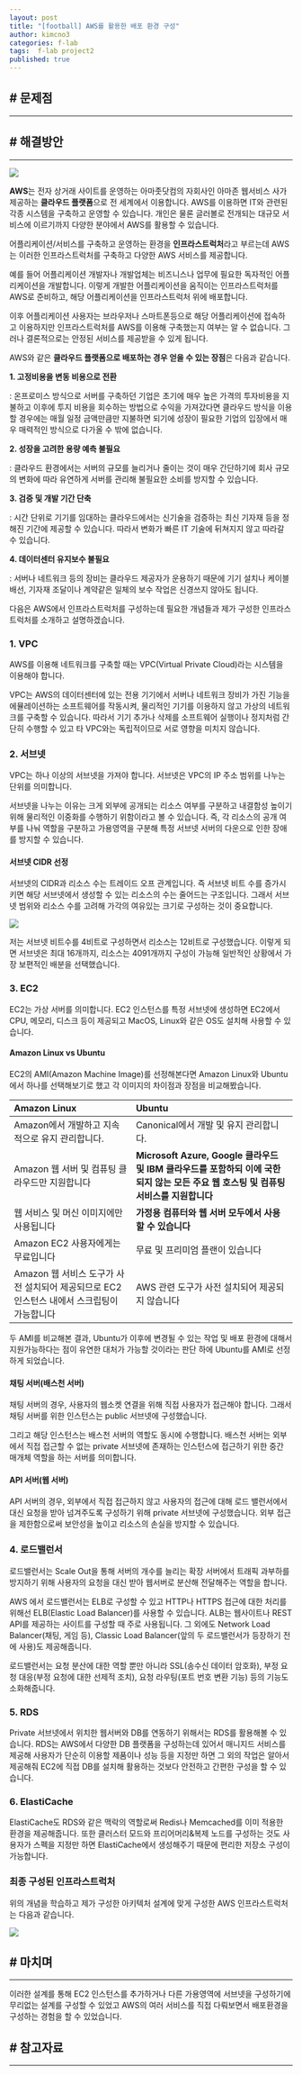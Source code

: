 ```yaml
---
layout: post
title: "[football] AWS를 활용한 배포 환경 구성"
author: kimcno3
categories: f-lab
tags:  f-lab project2
published: true
---
```


## # 문제점
***

## # 해결방안
***
![](https://velog.velcdn.com/images/taeha7b/post/f60d83da-4d0f-4a57-9204-146edba2df00/AWS.png)

**AWS**는 전자 상거래 사이트를 운영하는 아마좃닷컴의 자회사인 아마존 웹서비스 사가 제공하는 **클라우드 플랫폼**으로 전 세계에서 이용합니다. AWS를 이용하면 IT와 관련된 각종 시스템을 구축하고 운영할 수 있습니다. 개인은 물론 글러볼로 전개되는 대규모 서비스에 이르기까지 다양한 분야에서 AWS를 활용할 수 있습니다.

어플리케이션/서비스를 구축하고 운영하는 환경을 **인프라스트럭처**라고 부르는데 AWS는 이러한 인프라스트럭처를 구축하고 다양한 AWS 서비스를 제공합니다.

예를 들어 어플리케이션 개발자나 개발업체는 비즈니스나 업무에 필요한 독자적인 어플리케이션을 개발합니다. 이렇게 개발한 어플리케이션을 움직이는 인프라스트럭처를 AWS로 준비하고, 해당 어플리케이션을 인프라스트럭처 위에 배포합니다.

이후 어플리케이션 사용자는 브라우저나 스마트폰등으로 해당 어플리케이션에 접속하고 이용하지만 인프라스트럭처를 AWS를 이용해 구축했는지 여부는 알 수 없습니다. 그러나 결론적으로는 안정된 서비스를 제공받을 수 있게 됩니다.

AWS와 같은 **클라우드 플랫폼으로 배포하는 경우 얻을 수 있는 장점**은 다음과 같습니다.

**1. 고정비용을 변동 비용으로 전환**

: 온프로미스 방식으로 서버를 구축하던 기업은 초기에 매우 높은 가격의 투자비용을 지불하고 이후에 투지 비용을 회수하는 방법으로 수익을 가져갔다면 클라우드 방식을 이용할 경우에는 매월 일정 금액만큼만 지불하면 되기에 성장이 필요한 기업의 입장에서 매우 매력적인 방식으로 다가올 수 밖에 없습니다.

**2. 성장을 고려한 용량 예측 불필요**

: 클라우드 환경에서는 서버의 규모를 늘리거나 줄이는 것이 매우 간단하기에 회사 규모의 변화에 따라 유연하게 서버를 관리해 불필요한 소비를 방지할 수 있습니다.

**3. 검증 및 개발 기간 단축**

: 시간 단위로 기기를 임대하는 클라우드에서는 신기술을 검증하는 최신 기자재 등을 정해진 기간에 제공할 수 있습니다. 따라서 변화가 빠른 IT 기술에 뒤쳐지지 않고 따라갈 수 있습니다.

**4. 데이터센터 유지보수 불필요**

: 서버나 네트워크 등의 장비는 클라우드 제공자가 운용하기 때문에 기기 설치나 케이블 배선, 기자재 조달이나 계약같은 일체의 보수 작업은 신경쓰지 않아도 됩니다.

다음은 AWS에서 인프라스트럭처를 구성하는데 필요한 개념들과 제가 구성한 인프라스트럭처를 소개하고 설명하겠습니다.

### 1. VPC
AWS를 이용해 네트워크를 구축할 때는 VPC(Virtual Private Cloud)라는 시스템을 이용해야 합니다. 

VPC는 AWS의 데이터센터에 있는 전용 기기에서 서버나 네트워크 장비가 가진 기능을 에뮬레이션하는 소프트웨어를 작동시켜, 물리적인 기기를 이용하지 않고 가상의 네트워크를 구축할 수 있습니다. 따라서 기기 추가나 삭제를 소프트웨어 실행이나 정지처럼 간단히 수행할 수 있고 타 VPC와는 독립적이므로 서로 영향을 미치지 않습니다.

### 2. 서브넷 
VPC는 하나 이상의 서브넷을 가져야 합니다. 서브넷은 VPC의 IP 주소 범위를 나누는 단위를 의미합니다.

서브넷을 나누는 이유는 크게 외부에 공개되는 리소스 여부를 구분하고 내결함성 높이기 위해 물리적인 이중화를 수행하기 위함이라고 볼 수 있습니다. 즉, 각 리소스의 공개 여부를 나눠 역할을 구분하고 가용영역을 구분해 특정 서브넷 서버의 다운으로 인한 장애를 방지할 수 있습니다.

#### 서브넷 CIDR 선정
서브넷의 CIDR과 리소스 수는 트레이드 오프 관계입니다. 즉 서브넷 비트 수를 증가시키면 해당 서브넷에서 생성할 수 있는 리소스의 수는 줄어드는 구조입니다. 그래서 서브넷 범위와 리소스 수를 고려해 가각의 여유있는 크기로 구성하는 것이 중요합니다.

![](https://velog.velcdn.com/images/alicewland/post/4b4a0962-4b67-49a9-8fe3-59054db42759/image.png)

저는 서브넷 비트수를 4비트로 구성하면서 리소스는 12비트로 구성했습니다.
이렇게 되면 서브넷은 최대 16개까지, 리소스는 4091개까지 구성이 가능해 일반적인 상황에서 가장 보편적인 배분을 선택했습니다.

### 3. EC2
EC2는 가상 서버를 의미합니다. EC2 인스턴스를 특정 서브넷에 생성하면 EC2에서 CPU, 메모리, 디스크 등이 제공되고 MacOS, Linux와 같은 OS도 설치해 사용할 수 있습니다.

#### Amazon Linux vs Ubuntu
EC2의 AMI(Amazon Machine Image)를 선정해본다면 Amazon Linux와 Ubuntu에서 하나를 선택해보기로 했고 각 이미지의 차이점과 장점을 비교해봤습니다.

| Amazon Linux                                            | Ubuntu                                                                                             |
|:--------------------------------------------------------|:---------------------------------------------------------------------------------------------------|
| Amazon에서 개발하고 지속적으로 유지 관리합니다.                           | Canonical에서 개발 및 유지 관리합니다.                                                                         |
| Amazon 웹 서버 및 컴퓨팅 클라우드만 지원합니다                           | **Microsoft Azure, Google 클라우드 및 IBM 클라우드를 포함하되 이에 국한되지 않는 모든 주요 웹 호스팅 및 컴퓨팅 서비스를 지원합니다**          |
| 웹 서비스 및 머신 이미지에만 사용됩니다                                  | **가정용 컴퓨터와 웹 서버 모두에서 사용할 수 있습니다**                                                                  |
| Amazon EC2 사용자에게는 무료입니다                                 | 무료 및 프리미엄 플랜이 있습니다                                                                                 |
| Amazon 웹 서비스 도구가 사전 설치되어 제공되므로 EC2 인스턴스 내에서 스크립팅이 가능합니다 | AWS 관련 도구가 사전 설치되어 제공되지 않습니다                                                                       |


두 AMI를 비교해본 결과, Ubuntu가 이후에 변경될 수 있는 작업 및 배포 환경에 대해서 지원가능하다는 점이 유연한 대처가 가능할 것이라는 판단 하에 Ubuntu를 AMI로 선정하게 되었습니다.

#### 채팅 서버(배스천 서버)

채팅 서버의 경우, 사용자의 웹소켓 연결을 위해 직접 사용자가 접근해야 합니다. 그래서 채팅 서버를 위한 인스턴스는 public 서브넷에 구성했습니다. 

그리고 해당 인스턴스는 배스천 서버의 역할도 동시에 수행합니다. 배스천 서버는 외부에서 직접 접근할 수 없는 private 서브넷에 존재하는 인스턴스에 접근하기 위한 중간 매개체 역할을 하는 서버를 의미합니다.

#### API 서버(웹 서버)

API 서버의 경우, 외부에서 직접 접근하지 않고 사용자의 접근에 대해 로드 밸런서에서 대신 요청을 받아 넘겨주도록 구성하기 위해 private 서브넷에 구성했습니다. 외부 접근을 제한함으로써 보안성을 높이고 리소스의 손실을 방지할 수 있습니다.

### 4. 로드밸런서
로드밸런서는 Scale Out을 통해 서버의 개수를 늘리는 확장 서버에서 트래픽 과부하를 방지하기 위해 사용자의 요청을 대신 받아 웹서버로 분산해 전달해주는 역할을 합니다. 

AWS 에서 로드밸런서는 ELB로 구성할 수 있고 HTTP나 HTTPS 접근에 대한 처리를 위해선 ELB(Elastic Load Balancer)를 사용할 수 있습니다. ALB는 웹사이트나 REST API를 제공하는 사이트를 구성할 때 주로 사용됩니다. 그 외에도 Network Load Balancer(채팅, 게임 등), Classic Load Balancer(앞의 두 로드밸런서가 등장하기 전에 사용)도 제공해줍니다.

로드밸런서는 요청 분산에 대한 역할 뿐만 아니라 SSL(송수신 데이터 암호화), 부정 요청 대응(부정 요청에 대한 선제적 조치), 요청 라우팅(포트 번호 변환 기능) 등의 기능도 소화해줍니다.

### 5. RDS
Private 서브넷에서 위치한 웹서버와 DB를 연동하기 위해서는 RDS를 활용해볼 수 있습니다. RDS는 AWS에서 다양한 DB 플랫폼을 구성하는데 있어서 매니지드 서비스를 제공해 사용자가 단순히 이용할 제품이나 성능 등을 지정만 하면 그 외의 작업은 알아서 제공해줘 EC2에 직접 DB를 설치해 활용하는 것보다 안전하고 간편한 구성을 할 수 있습니다.

### 6. ElastiCache
ElastiCache도 RDS와 같은 맥락의 역할로써 Redis나 Memcached를 이미 적용한 환경을 제공해줍니다. 또한 클러스터 모드와 프리어머리&복제 노드를 구성하는 것도 사용자가 스펙을 지정만 하면 ElastiCache에서 생성해주기 때문에 편리한 저장소 구성이 가능합니다.

### 최종 구성된 인프라스트럭처
위의 개념을 학습하고 제가 구성한 아키텍처 설계에 맞게 구성한 AWS 인프라스트럭처는 다음과 같습니다.

![](https://s3.us-west-2.amazonaws.com/secure.notion-static.com/0b669989-50c9-407f-a008-da2d1756969b/football_aws.drawio.png?X-Amz-Algorithm=AWS4-HMAC-SHA256&X-Amz-Content-Sha256=UNSIGNED-PAYLOAD&X-Amz-Credential=AKIAT73L2G45EIPT3X45%2F20220920%2Fus-west-2%2Fs3%2Faws4_request&X-Amz-Date=20220920T164456Z&X-Amz-Expires=86400&X-Amz-Signature=c31977e17162195cc456d0754acf36a0bd9c2b24db6c23a644d43d78aea67d8a&X-Amz-SignedHeaders=host&response-content-disposition=filename%20%3D%22football_aws.drawio.png%22&x-id=GetObject)

## # 마치며
***

이러한 설계를 통해 EC2 인스턴스를 추가하거나 다른 가용영역에 서브넷을 구성하기에 무리없는 설계를 구성할 수 있었고 AWS의 여러 서비스를 직접 다뤄보면서 배포환경을 구성하는 경험을 할 수 있었습니다.

## # 참고자료
***
